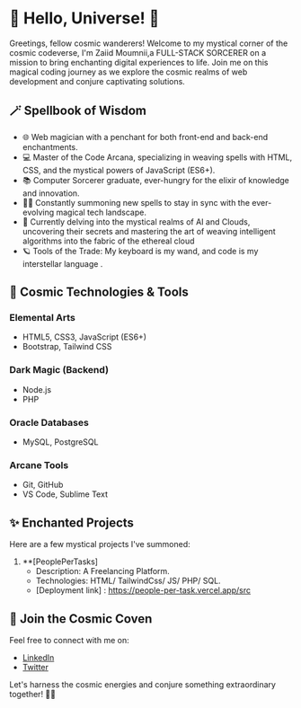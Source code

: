 <h1>🌟 Hello, Universe!  🌟</h1>
Greetings, fellow cosmic wanderers! Welcome to my mystical corner of the cosmic codeverse, I'm Zaiid Moumnii,a FULL-STACK SORCERER on a mission to bring enchanting digital experiences to life. Join me on this magical coding journey as we explore the cosmic realms of web development and conjure captivating solutions.

## 🪄 Spellbook of Wisdom

- 🌐 Web magician with a penchant for both front-end and back-end enchantments.
- 💻 Master of the Code Arcana, specializing in weaving spells with HTML, CSS, and the mystical powers of JavaScript (ES6+).
- 📚 Computer Sorcerer graduate, ever-hungry for the elixir of knowledge and innovation.
- 🧙‍♂️ Constantly summoning new spells to stay in sync with the ever-evolving magical tech landscape.
- 🌱 Currently delving into the mystical realms of AI and Clouds, uncovering their secrets and mastering the art of weaving intelligent algorithms into the fabric of the ethereal cloud
- 🪐 Tools of the Trade: My keyboard is my wand, and code is my interstellar language .<br>
  
## 🔮 Cosmic Technologies & Tools

### Elemental Arts

- HTML5, CSS3, JavaScript (ES6+)
- Bootstrap, Tailwind CSS

### Dark Magic (Backend)

- Node.js
- PHP


### Oracle Databases

- MySQL, PostgreSQL

### Arcane Tools
- Git, GitHub
- VS Code, Sublime Text

## ✨ Enchanted Projects

Here are a few mystical projects I've summoned:

1. **[PeoplePerTasks]
   - Description: A Freelancing Platform.
   - Technologies: HTML/ TailwindCss/ JS/ PHP/ SQL.
   - [Deployment link] : https://people-per-task.vercel.app/src
  
## 🤝 Join the Cosmic Coven

Feel free to connect with me on:

- [LinkedIn](Https://www.linkedin.com/in/zaiidmoumni)
- [Twitter](https://www.twitter.com/zaiidmo)

Let's harness the cosmic energies and conjure something extraordinary together! 🚀🌠

